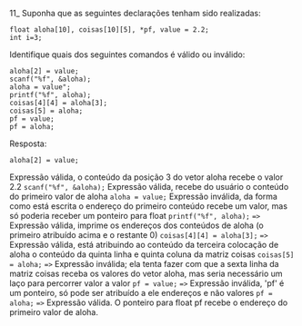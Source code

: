 11_ Suponha que as seguintes declarações tenham sido realizadas:

```
float aloha[10], coisas[10][5], *pf, value = 2.2;
int i=3;
```
Identifique quais dos seguintes comandos é válido ou inválido:
```
aloha[2] = value;
scanf("%f", &aloha);
aloha = value";
printf("%f", aloha);
coisas[4][4] = aloha[3];
coisas[5] = aloha;
pf = value;
pf = aloha;
```
Resposta:

```
aloha[2] = value;
```
Expressão válida, o conteúdo da posição 3 do vetor aloha recebe o valor 2.2
```scanf("%f", &aloha);```
Expressão válida, recebe do usuário o conteúdo do primeiro valor de aloha
`aloha = value;`
Expressão inválida, da forma como está escrita o endereço do primeiro conteúdo recebe um valor, mas só poderia receber um ponteiro para float
`printf("%f", aloha);` `=>` Expressão válida, imprime os endereços dos conteúdos de aloha (o primeiro atribuído acima e o restante 0)
`coisas[4][4] = aloha[3];` `=>` Expressão válida, está atribuindo ao conteúdo da terceira colocação de aloha o conteúdo da quinta linha e quinta coluna da matriz coisas
`coisas[5] = aloha;` `=>` Expressão inválida; ela tenta fazer com que a sexta linha da matriz coisas receba os valores do vetor aloha, mas seria necessário um laço para percorrer valor a valor
`pf = value;` `=>` Expressão inválida, 'pf' é um ponteiro, só pode ser atribuído a ele endereços e não valores
`pf = aloha;` `=>` Expressão válida. O ponteiro para float pf recebe o endereço do primeiro valor de aloha.
